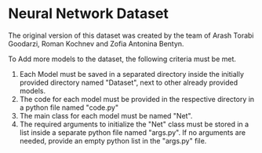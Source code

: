 # Neural Network Dataset

The original version of this dataset was created by the team of Arash Torabi Goodarzi, Roman Kochnev and Zofia Antonina Bentyn.


To Add more models to the dataset, the following criteria must be met.
1. Each Model must be saved in a separated directory inside the initially provided directory named "Dataset", next to other already provided models.
2. The code for each model must be provided in the respective directory in a python file named "code.py"
3. The main class for each model must be named "Net".
4. The required arguments to initialize the "Net" class must be stored in a list inside a separate python file named "args.py". If no arguments are needed, provide an empty python list in the "args.py" file. 